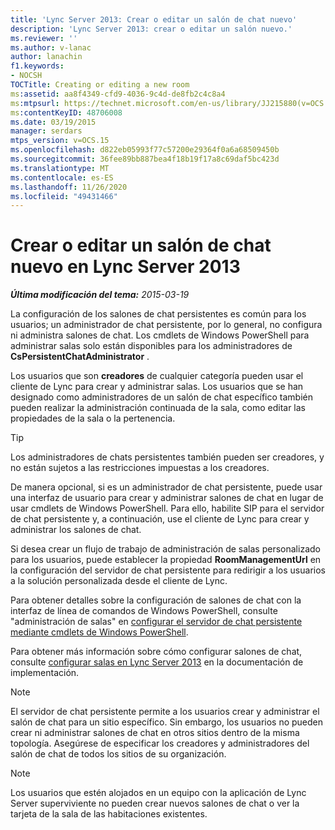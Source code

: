 ```yaml
---
title: 'Lync Server 2013: Crear o editar un salón de chat nuevo'
description: 'Lync Server 2013: crear o editar un salón nuevo.'
ms.reviewer: ''
ms.author: v-lanac
author: lanachin
f1.keywords:
- NOCSH
TOCTitle: Creating or editing a new room
ms:assetid: aa8f4349-cfd9-4036-9c4d-de8fb2c4c8a4
ms:mtpsurl: https://technet.microsoft.com/en-us/library/JJ215880(v=OCS.15)
ms:contentKeyID: 48706008
ms.date: 03/19/2015
manager: serdars
mtps_version: v=OCS.15
ms.openlocfilehash: d822eb05993f77c57200e29364f0a6a68509450b
ms.sourcegitcommit: 36fee89bb887bea4f18b19f17a8c69daf5bc423d
ms.translationtype: MT
ms.contentlocale: es-ES
ms.lasthandoff: 11/26/2020
ms.locfileid: "49431466"
---
```

# <a name="creating-or-editing-a-new-room-in-lync-server-2013"></a>Crear o editar un salón de chat nuevo en Lync Server 2013

<div data-xmlns="http://www.w3.org/1999/xhtml">

<div class="topic" data-xmlns="http://www.w3.org/1999/xhtml" data-msxsl="urn:schemas-microsoft-com:xslt" data-cs="https://msdn.microsoft.com/">

<div data-asp="https://msdn2.microsoft.com/asp">



</div>

<div id="mainSection">

<div id="mainBody">

<span> </span>

_**Última modificación del tema:** 2015-03-19_

La configuración de los salones de chat persistentes es común para los usuarios; un administrador de chat persistente, por lo general, no configura ni administra salones de chat. Los cmdlets de Windows PowerShell para administrar salas solo están disponibles para los administradores de **CsPersistentChatAdministrator** .

Los usuarios que son **creadores** de cualquier categoría pueden usar el cliente de Lync para crear y administrar salas. Los usuarios que se han designado como administradores de un salón de chat específico también pueden realizar la administración continuada de la sala, como editar las propiedades de la sala o la pertenencia.

<div>


> [!TIP]  
> Los administradores de chats persistentes también pueden ser creadores, y no están sujetos a las restricciones impuestas a los creadores.



</div>

De manera opcional, si es un administrador de chat persistente, puede usar una interfaz de usuario para crear y administrar salones de chat en lugar de usar cmdlets de Windows PowerShell. Para ello, habilite SIP para el servidor de chat persistente y, a continuación, use el cliente de Lync para crear y administrar los salones de chat.

Si desea crear un flujo de trabajo de administración de salas personalizado para los usuarios, puede establecer la propiedad **RoomManagementUrl** en la configuración del servidor de chat persistente para redirigir a los usuarios a la solución personalizada desde el cliente de Lync.

Para obtener detalles sobre la configuración de salones de chat con la interfaz de línea de comandos de Windows PowerShell, consulte "administración de salas" en [configurar el servidor de chat persistente mediante cmdlets de Windows PowerShell](configuring-persistent-chat-server-by-using-windows-powershell-cmdlets.md).

Para obtener más información sobre cómo configurar salones de chat, consulte [configurar salas en Lync Server 2013](lync-server-2013-configure-rooms.md) en la documentación de implementación.

<div>


> [!NOTE]  
> El servidor de chat persistente permite a los usuarios crear y administrar el salón de chat para un sitio específico. Sin embargo, los usuarios no pueden crear ni administrar salones de chat en otros sitios dentro de la misma topología. Asegúrese de especificar los creadores y administradores del salón de chat de todos los sitios de su organización.



</div>

<div>


> [!NOTE]  
> Los usuarios que estén alojados en un equipo con la aplicación de Lync Server superviviente no pueden crear nuevos salones de chat o ver la tarjeta de la sala de las habitaciones existentes.



</div>

</div>

<span> </span>

</div>

</div>

</div>

